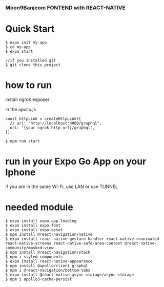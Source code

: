 ### Moon9Banjeom FONTEND with REACT-NATIVE

# Quick Start
```terminal
$ expo init my-app
$ cd my-app
$ expo start

//if you installed git
$ git clone this_project
```
# how to run

install ngrok exposer

in the apollo.js
```
const httpLink = createHttpLink({
  // uri: "http://localhost:4000/graphql",
  uri: "{your ngrok http url}/graphql",
});
```
```terminal
$ npm run start
```
# run in your Expo Go App on your Iphone

if you are in the same Wi-Fi, use LAN or use TUNNEL
# needed module
```terminal
$ expo install expo-app-loading
$ expo install expo-font
$ expo install expo-asset
$ npm install @react-navigation/native
$ expo install react-native-gesture-handler react-native-reanimated react-native-screens react-native-safe-area-context @react-native-    community/masked-view
$ npm install @react-navigation/stack
$ npm i styled-components
$ expo install react-native-appearance
$ npm install @apollo/client graphql
$ npm i @react-navigation/bottom-tabs 
$ expo install @react-native-async-storage/async-storage
$ npm i apollo3-cache-persist
```
